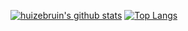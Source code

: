 
[![huizebruin's github stats](https://github-readme-stats.vercel.app/api?username=huizebruin&show_icons=true)](https://github.com/huizebruin) [![Top Langs](https://github-readme-stats.vercel.app/api/top-langs/?username=huizebruin)](https://github.com/huizebruin)
